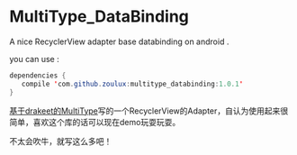 # MultiType_DataBinding
A nice RecyclerView adapter base databinding on android .

you can use :

```java
dependencies {
   compile 'com.github.zoulux:multitype_databinding:1.0.1'
}
```

[基于drakeet的MultiType](https://github.com/drakeet/MultiType)写的一个RecyclerView的Adapter，自认为使用起来很简单，喜欢这个库的话可以现在demo玩耍玩耍。

不太会吹牛，就写这么多吧！